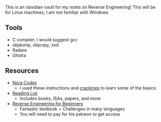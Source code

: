 This is an obsidian vault for my notes on Reverse Engineering! This will be for Linux machines, I am not familiar with Windows

## Tools
- C compiler, I would suggest gcc
- objdump, objcopy, xxd
- Radare
- Ghidra

## Resources
- <a href="https://nora.codes/tutorial/an-intro-to-x86_64-reverse-engineering/">Nora Codes</a>
	- I used these instructions and <a href="https://github.com/noracodes/crackmes">crackmes</a> to learn some of the basics
- <a href="https://github.com/onethawt/reverseengineering-reading-list">Reading List</a>
	- Includes books, ISAs, papers, and more
- <a href = "https://beginners.re/paywall/">Reverse Engineering for Beginners</a>
	- Fantastic textbook + Challenges in many languages
	- You will need to pay for his patreon to get access
